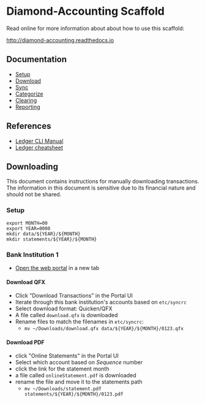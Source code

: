 # Diamond-Accounting Scaffold

Read online for more information about about how to use this scaffold:

http://diamond-accounting.readthedocs.io

## Documentation

- [Setup](http://diamond-accounting.readthedocs.io/en/latest/process/setup.html)
- [Download](http://diamond-accounting.readthedocs.io/en/latest/process/downloading.html)
- [Sync](http://diamond-accounting.readthedocs.io/en/latest/process/sync.html)
- [Categorize](http://diamond-accounting.readthedocs.io/en/latest/process/categorizing.html)
- [Clearing](http://diamond-accounting.readthedocs.io/en/latest/process/clearing.html)
- [Reporting](http://diamond-accounting.readthedocs.io/en/latest/process/reporting.html)

## References

- [Ledger CLI Manual](http://ledger-cli.org/3.0/doc/ledger3.html)
- [Ledger cheatsheet](https://devhints.io/ledger)

## Downloading

This document contains instructions for manually downloading transactions.
The information in this document is sensitive due to its financial nature and should not be shared.

### Setup

    export MONTH=00
    export YEAR=0000
    mkdir data/${YEAR}/${MONTH}
    mkdir statements/${YEAR}/${MONTH}

### Bank Institution 1

- [Open the web portal](https://www.example.com/portal.html) in a new tab

#### Download QFX

- Click "Download Transactions" in the Portal UI
- Iterate through this bank institution's accounts based on `etc/syncrc`
- Select download format: Quicken/QFX
- A file called `download.qfx` is downloaded
- Rename files to match the filenames in `etc/syncrc`:
    - `mv ~/Downloads/download.qfx data/${YEAR}/${MONTH}/0123.qfx`

#### Download PDF

- click "Online Statements" in the Portal UI
- Select which account based on *Sequence* number
- click the link for the statement month
- a file called `onlineStatement.pdf` is downloaded
- rename the file and move it to the statements path
    + `mv ~/Downloads/statement.pdf statements/${YEAR}/${MONTH}/0123.pdf`
